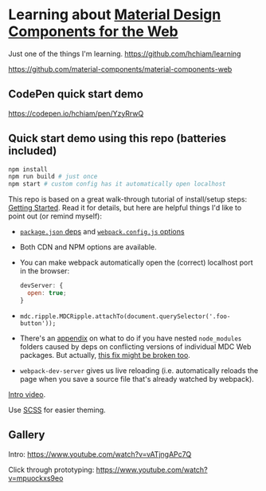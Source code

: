 # Learning about [Material Design Components for the Web](https://github.com/material-components/material-components-web)

Just one of the things I'm learning. <https://github.com/hchiam/learning>

<https://github.com/material-components/material-components-web>

## CodePen quick start demo

<https://codepen.io/hchiam/pen/YzyRrwQ>

## Quick start demo using this repo (batteries included)

```bash
npm install
npm run build # just once
npm start # custom config has it automatically open localhost
```

This repo is based on a great walk-through tutorial of install/setup steps: [Getting Started](https://github.com/material-components/material-components-web/blob/master/docs/getting-started.md). Read it for details, but here are helpful things I'd like to point out (or remind myself):

- [`package.json` deps](https://github.com/hchiam/learning-material-design-components/blob/master/package.json) and [`webpack.config.js` options](https://github.com/hchiam/learning-material-design-components/blob/master/webpack.config.js)
- Both CDN and NPM options are available.
- You can make webpack automatically open the (correct) localhost port in the browser:

  ```js
  devServer: {
    open: true;
  }
  ```

- `mdc.ripple.MDCRipple.attachTo(document.querySelector('.foo-button'));`
- There's an [appendix](https://github.com/material-components/material-components-web/blob/master/docs/getting-started.md#appendix-configuring-a-sass-importer-for-nested-node_modules) on what to do if you have nested `node_modules` folders caused by deps on conflicting versions of individual MDC Web packages. But actually, [this fix might be broken too](https://github.com/material-components/material-components-web/issues/5135).
- `webpack-dev-server` gives us live reloading (i.e. automatically reloads the page when you save a source file that's already watched by webpack).

[Intro video](https://www.youtube.com/watch?v=ckCe0xZv3Co).

Use [SCSS](https://github.com/hchiam/learning-sass) for easier theming.

## Gallery

Intro: <https://www.youtube.com/watch?v=vATjngAPc7Q>

Click through prototyping: <https://www.youtube.com/watch?v=mpuockxs9eo>
